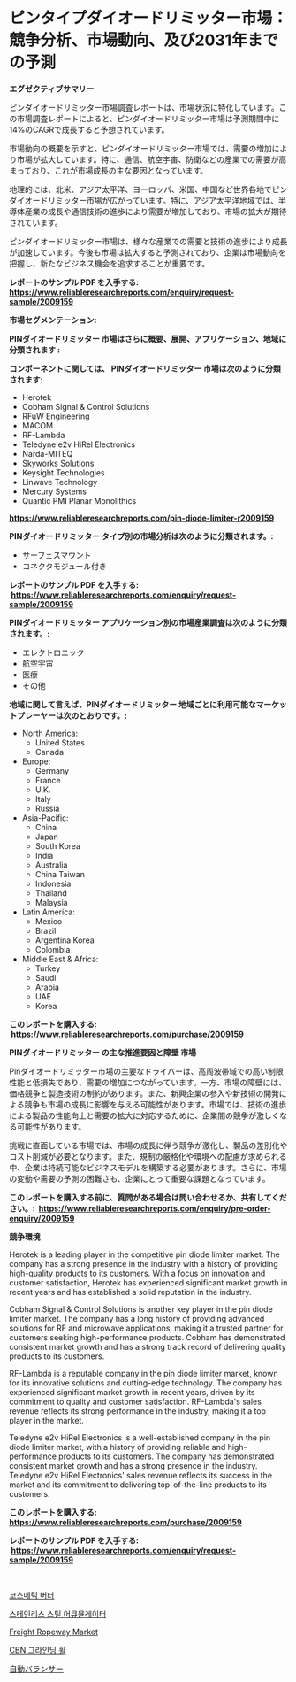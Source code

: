 <p><h1>ピンタイプダイオードリミッター市場：競争分析、市場動向、及び2031年までの予測</h1></p><p><strong>エグゼクティブサマリー</strong></p>
<p><p>ピンダイオードリミッター市場調査レポートは、市場状況に特化しています。この市場調査レポートによると、ピンダイオードリミッター市場は予測期間中に14%のCAGRで成長すると予想されています。 </p><p>市場動向の概要を示すと、ピンダイオードリミッター市場では、需要の増加により市場が拡大しています。特に、通信、航空宇宙、防衛などの産業での需要が高まっており、これが市場成長の主な要因となっています。</p><p>地理的には、北米、アジア太平洋、ヨーロッパ、米国、中国など世界各地でピンダイオードリミッター市場が広がっています。特に、アジア太平洋地域では、半導体産業の成長や通信技術の進歩により需要が増加しており、市場の拡大が期待されています。</p><p>ピンダイオードリミッター市場は、様々な産業での需要と技術の進歩により成長が加速しています。今後も市場は拡大すると予測されており、企業は市場動向を把握し、新たなビジネス機会を追求することが重要です。</p></p>
<p><strong>レポートのサンプル PDF を入手する: <a href="https://www.reliableresearchreports.com/enquiry/request-sample/2009159">https://www.reliableresearchreports.com/enquiry/request-sample/2009159</a></strong></p>
<p><strong>市場セグメンテーション:</strong></p>
<p><strong> PINダイオードリミッター 市場はさらに概要、展開、アプリケーション、地域に分類されます :</strong></p>
<p><strong>コンポーネントに関しては、 PINダイオードリミッター 市場は次のように分類されます: &nbsp;</strong></p>
<p><ul><li>Herotek</li><li>Cobham Signal & Control Solutions</li><li>RFuW Engineering</li><li>MACOM</li><li>RF-Lambda</li><li>Teledyne e2v HiRel Electronics</li><li>Narda-MITEQ</li><li>Skyworks Solutions</li><li>Keysight Technologies</li><li>Linwave Technology</li><li>Mercury Systems</li><li>Quantic PMI Planar Monolithics</li></ul></p>
<p><strong><a href="https://www.reliableresearchreports.com/pin-diode-limiter-r2009159">https://www.reliableresearchreports.com/pin-diode-limiter-r2009159</a></strong></p>
<p><strong> PINダイオードリミッター タイプ別の市場分析は次のように分類されます。:</strong></p>
<p><ul><li>サーフェスマウント</li><li>コネクタモジュール付き</li></ul></p>
<p><strong>レポートのサンプル PDF を入手する: &nbsp;<a href="https://www.reliableresearchreports.com/enquiry/request-sample/2009159">https://www.reliableresearchreports.com/enquiry/request-sample/2009159</a></strong></p>
<p><strong> PINダイオードリミッター アプリケーション別の市場産業調査は次のように分類されます。:</strong></p>
<p><ul><li>エレクトロニック</li><li>航空宇宙</li><li>医療</li><li>その他</li></ul></p>
<p><strong>地域に関して言えば、PINダイオードリミッター 地域ごとに利用可能なマーケットプレーヤーは次のとおりです。:</strong></p>
<p><ul>
    <li>
        North America:
        <ul>
            <li>United States</li>
            <li>Canada</li>
        </ul>
    </li>
    <li>
        Europe:
        <ul>
            <li>Germany</li>
            <li>France</li>
            <li>U.K.</li>
            <li>Italy</li>
            <li>Russia</li>
        </ul>
    </li>
    <li>
        Asia-Pacific:
        <ul>
            <li>China</li>
            <li>Japan</li>
            <li>South Korea</li>
            <li>India</li>
            <li>Australia</li>
            <li>China Taiwan</li>
            <li>Indonesia</li>
            <li>Thailand</li>
            <li>Malaysia</li>
        </ul>
    </li>
    <li>
        Latin America:
        <ul>
            <li>Mexico</li>
            <li>Brazil</li>
            <li>Argentina Korea</li>
            <li>Colombia</li>
        </ul>
    </li>
    <li>
        Middle East & Africa:
        <ul>
            <li>Turkey</li>
            <li>Saudi</li>
            <li>Arabia</li>
            <li>UAE</li>
            <li>Korea</li>
        </ul>
    </li>
    </ul></p>
<p><strong>このレポートを購入する: &nbsp;<a href="https://www.reliableresearchreports.com/purchase/2009159">https://www.reliableresearchreports.com/purchase/2009159</a></strong></p>
<p><strong>PINダイオードリミッター の主な推進要因と障壁 市場</strong></p>
<p><p>Pinダイオードリミッター市場の主要なドライバーは、高周波帯域での高い制限性能と低損失であり、需要の増加につながっています。一方、市場の障壁には、価格競争と製造技術の制約があります。また、新興企業の参入や新技術の開発による競争も市場の成長に影響を与える可能性があります。市場では、技術の進歩による製品の性能向上と需要の拡大に対応するために、企業間の競争が激しくなる可能性があります。</p><p>挑戦に直面している市場では、市場の成長に伴う競争が激化し、製品の差別化やコスト削減が必要となります。また、規制の厳格化や環境への配慮が求められる中、企業は持続可能なビジネスモデルを構築する必要があります。さらに、市場の変動や需要の予測の困難さも、企業にとって重要な課題となっています。</p></p>
<p><strong>このレポートを購入する前に、質問がある場合は問い合わせるか、共有してください。:&nbsp; <a href="https://www.reliableresearchreports.com/enquiry/pre-order-enquiry/2009159">https://www.reliableresearchreports.com/enquiry/pre-order-enquiry/2009159</a></strong></p>
<p><strong>競争環境</strong></p>
<p><p>Herotek is a leading player in the competitive pin diode limiter market. The company has a strong presence in the industry with a history of providing high-quality products to its customers. With a focus on innovation and customer satisfaction, Herotek has experienced significant market growth in recent years and has established a solid reputation in the industry.</p><p>Cobham Signal & Control Solutions is another key player in the pin diode limiter market. The company has a long history of providing advanced solutions for RF and microwave applications, making it a trusted partner for customers seeking high-performance products. Cobham has demonstrated consistent market growth and has a strong track record of delivering quality products to its customers.</p><p>RF-Lambda is a reputable company in the pin diode limiter market, known for its innovative solutions and cutting-edge technology. The company has experienced significant market growth in recent years, driven by its commitment to quality and customer satisfaction. RF-Lambda's sales revenue reflects its strong performance in the industry, making it a top player in the market.</p><p>Teledyne e2v HiRel Electronics is a well-established company in the pin diode limiter market, with a history of providing reliable and high-performance products to its customers. The company has demonstrated consistent market growth and has a strong presence in the industry. Teledyne e2v HiRel Electronics' sales revenue reflects its success in the market and its commitment to delivering top-of-the-line products to its customers.</p></p>
<p><strong>このレポートを購入する: &nbsp; <a href="https://www.reliableresearchreports.com/purchase/2009159">https://www.reliableresearchreports.com/purchase/2009159</a></strong></p>
<p><strong>レポートのサンプル PDF を入手する: &nbsp;<a href="https://www.reliableresearchreports.com/enquiry/request-sample/2009159">https://www.reliableresearchreports.com/enquiry/request-sample/2009159</a></strong><strong></strong></p>
<p>&nbsp;</p>
<p><p><a href="https://medium.com/@jerrodhilll68/%ED%99%94%EC%9E%A5%ED%92%88-%EB%B2%84%ED%84%B0-%EC%8B%9C%EC%9E%A5-%EA%B7%9C%EB%AA%A8-%EC%8B%9C%EC%9E%A5-%EC%A0%84%EB%A7%9D-%EB%B0%8F-%EC%8B%9C%EC%9E%A5-%EC%98%88%EC%B8%A1-2024%EB%85%84%EB%B6%80%ED%84%B0-2031%EB%85%84%EA%B9%8C%EC%A7%80-69e662ab8c6e">코스메틱 버터</a></p><p><a href="https://github.com/novabrown3/Market-Research-Report-List-1/blob/main/441541751602.md">스테인리스 스틸 어큐뮬레이터</a></p><p><a href="https://www.linkedin.com/pulse/freight-ropeway-market-trends-analysis-forecasted-period-zlpxe">Freight Ropeway Market</a></p><p><a href="https://github.com/Tristiarton768456/Market-Research-Report-List-1/blob/main/805626651601.md">CBN 그라인딩 휠</a></p><p><a href="https://github.com/RudyBoyer2017/Market-Research-Report-List-1/blob/main/906672654559.md">自動バランサー</a></p></p>